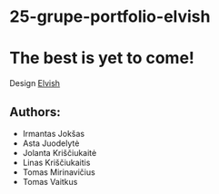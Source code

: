 # 25-grupe-portfolio-elvish

# The best is yet to come!

Design [Elvish](http://themesboss.com/elvish/index_6.html)


## Authors:
- Irmantas Jokšas
- Asta Juodelytė
- Jolanta Kriščiukaitė
- Linas Kriščiukaitis
- Tomas Mirinavičius
- Tomas Vaitkus
